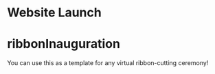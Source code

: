 # Website Launch
# ribbonInauguration
You can use this as a template for any virtual ribbon-cutting ceremony!
